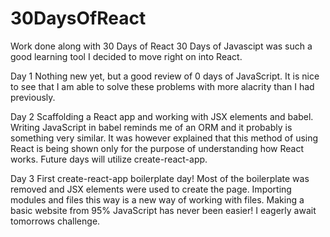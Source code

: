 # 30DaysOfReact
Work done along with 30 Days of React
30 Days of Javascipt was such a good learning tool I decided to move right on into React.

Day 1
Nothing new yet, but a good review of 0 days of JavaScript. It is nice to see that I am able to solve these problems with more alacrity than I had previously.

Day 2 
Scaffolding a React app and working with JSX elements and babel. Writing JavaScript in babel reminds me of an ORM and it probably is something very similar. It was however explained that this method of using React is being shown only for the purpose of understanding how React works. Future days will utilize create-react-app.

Day 3
First create-react-app boilerplate day! Most of the boilerplate was removed and JSX elements were used to create the page. Importing modules and files this way is a new way of working with files. Making a basic website from 95% JavaScript has never been easier! I eagerly await tomorrows challenge.